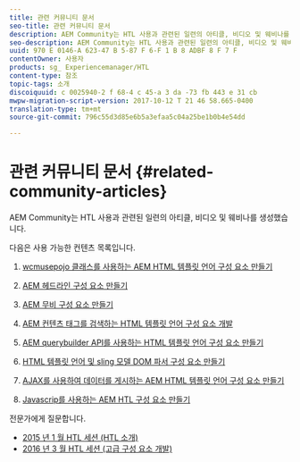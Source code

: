```yaml
---
title: 관련 커뮤니티 문서
seo-title: 관련 커뮤니티 문서
description: AEM Community는 HTL 사용과 관련된 일련의 아티클, 비디오 및 웨비나를 생성했습니다.
seo-description: AEM Community는 HTL 사용과 관련된 일련의 아티클, 비디오 및 웨비나를 생성했습니다.
uuid: 970 E 0146-A 623-47 B 5-87 F 6-F 1 B 8 ADBF 8 F 7 F
contentOwner: 사용자
products: sg_ Experiencemanager/HTL
content-type: 참조
topic-tags: 소개
discoiquuid: c 0025940-2 f 68-4 c 45-a 3 da -73 fb 443 e 31 cb
mwpw-migration-script-version: 2017-10-12 T 21 46 58.665-0400
translation-type: tm+mt
source-git-commit: 796c55d3d85e6b5a3efaa5c04a25be1b0b4e54dd

---
```



# 관련 커뮤니티 문서 {#related-community-articles}

AEM Community는 HTL 사용과 관련된 일련의 아티클, 비디오 및 웨비나를 생성했습니다.

다음은 사용 가능한 컨텐츠 목록입니다.

1. [wcmusepojo 클래스를 사용하는 AEM HTML 템플릿 언어 구성 요소 만들기](https://helpx.adobe.com/experience-manager/using/first_htl_WCMUsePojo.html)

1. [AEM 헤드라인 구성 요소 만들기](https://helpx.adobe.com/experience-manager/using/aem_headline.html)
1. [AEM 무비 구성 요소 만들기](https://helpx.adobe.com/experience-manager/using/movie.html)
1. [AEM 컨텐츠 태그를 검색하는 HTML 템플릿 언어 구성 요소 개발](https://helpx.adobe.com/experience-manager/using/tagmanager-api-htl.html)
1. [AEM querybuilder API를 사용하는 HTML 템플릿 언어 구성 요소 만들기](https://helpx.adobe.com/experience-manager/using/htl_querybuilder.html)
1. [HTML 템플릿 언어 및 sling 모델 DOM 파서 구성 요소 만들기](https://helpx.adobe.com/experience-manager/using/domparser.html)
1. [AJAX를 사용하여 데이터를 게시하는 AEM HTML 템플릿 언어 구성 요소 만들기](https://helpx.adobe.com/experience-manager/using/htl_ajax.html)
1. [Javascrip를 사용하는 AEM HTL 구성 요소 만들기](https://helpx.adobe.com/experience-manager/using/htl_js.html)

전문가에게 질문합니다.

* [2015 년 1 월 HTL 세션 (HTL 소개)](http://scottsdigitalcommunity.blogspot.ca/2015/01/upcoming-sessions-of-ask-aem-community.html)
* [2016 년 3 월 HTL 세션 (고급 구성 요소 개발)](http://scottsdigitalcommunity.blogspot.ca/2016/03/ask-aem-community-experts-deep-dive.html)

